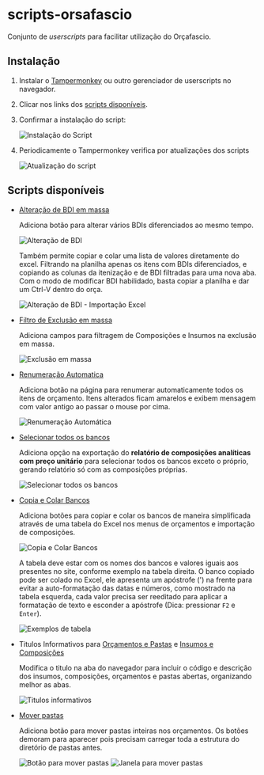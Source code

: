 # scripts-orsafascio
Conjunto de _userscripts_ para facilitar utilização do Orçafascio.

## Instalação
1. Instalar o [Tampermonkey](https://www.tampermonkey.net/) ou outro gerenciador de userscripts no navegador.

1. Clicar nos links dos [scripts disponíveis](#scripts-disponíveis).

1. Confirmar a instalação do script:

    ![Instalação do Script](imgs/instalacao-script.png)

1. Periodicamente o Tampermonkey verifica por atualizações dos scripts

    ![Atualização do script](imgs/atualizar-script.png)

## Scripts disponíveis

- [Alteração de BDI em massa](https://github.com/cesarep/scripts-orsafascio/raw/main/alterar-BDI-massa.user.js)
    
    Adiciona botão para alterar vários BDIs diferenciados ao mesmo tempo.

    ![Alteração de BDI](imgs/scripts/alteracao-bdi.png)

    Também permite copiar e colar uma lista de valores diretamente do excel. Filtrando na planilha apenas os itens com BDIs diferenciados, e copiando as colunas da itenização e de BDI filtradas para uma nova aba. Com o modo de modificar BDI habilidado, basta copiar a planilha e dar um Ctrl-V dentro do orça. 

     ![Alteração de BDI - Importação Excel](imgs/scripts/alteracao-bdi-excel.png)

- [Filtro de Exclusão em massa](https://github.com/cesarep/scripts-orsafascio/raw/main/filtro-exclusao-massa.user.js)

    Adiciona campos para filtragem de Composições e Insumos na exclusão em massa.

    ![Exclusão em massa](imgs/scripts/filtro-exclusao.png)

- [Renumeração Automatica](https://github.com/cesarep/scripts-orsafascio/raw/main/renumeracao-automatica.user.js)

    Adiciona botão na página para renumerar automaticamente todos os itens de orçamento. Itens alterados ficam amarelos e exibem mensagem com valor antigo ao passar o mouse por cima.

    ![Renumeração Automática](imgs/scripts/renumeracao-automatica.png)

- [Selecionar todos os bancos](https://github.com/cesarep/scripts-orsafascio/raw/main/selecionar-todos-bancos.user.js)

    Adiciona opção na exportação do **relatório de composições analíticas com preço unitário** para selecionar todos os bancos exceto o próprio, gerando relatório só com as composições próprias.

    ![Selecionar todos os bancos](imgs/scripts/selecionar-bancos.png)

- [Copia e Colar Bancos](https://github.com/cesarep/scripts-orsafascio/raw/main/mudar-bancos.user.js)

    Adiciona botões para copiar e colar os bancos de maneira simplificada através de uma tabela do Excel nos menus de orçamentos e importação de composições.

    ![Copia e Colar Bancos](imgs/scripts/mudar-bancos.png)

    A tabela deve estar com os nomes dos bancos e valores iguais aos presentes no site, conforme exemplo na tabela direita. O banco copiado pode ser colado no Excel, ele apresenta um apóstrofe (') na frente para evitar a auto-formatação das datas e números, como mostrado na tabela esquerda, cada valor precisa ser reeditado para aplicar a formatação de texto e esconder a apóstrofe (Dica: pressionar `F2` e `Enter`).

    ![Exemplos de tabela](imgs/scripts/mudar-bancos-2.png)

- Titulos Informativos para [Orçamentos e Pastas](https://github.com/cesarep/scripts-orsafascio/raw/main/titulo-informativo-orcs.user.js) e [Insumos e Composições](https://github.com/cesarep/scripts-orsafascio/raw/main/titulo-informativo-comps-ins.user.js)

    Modifica o titulo na aba do navegador para incluir o código e descrição dos insumos, composições, orçamentos e pastas abertas, organizando melhor as abas.

    ![Titulos informativos](imgs/scripts/titulos-informativos.png)

- [Mover pastas](https://github.com/cesarep/scripts-orsafascio/raw/main/mover-pastas.user.js)

    Adiciona botão para mover pastas inteiras nos orçamentos.
    Os botões demoram para aparecer pois precisam carregar toda a estrutura do diretório de pastas antes.

    ![Botão para mover pastas](imgs/scripts/mover-pasta-1.png)
    ![Janela para mover pastas](imgs/scripts/mover-pasta-2.png)
